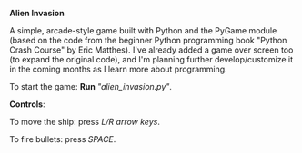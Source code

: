 <b>Alien Invasion</b>

A simple, arcade-style game built with Python and the PyGame module (based on the code from the beginner Python programming book "Python Crash Course" by Eric Matthes). I've already added a game over screen too (to expand the original code), and I'm planning further develop/customize it in the coming months as I learn more about programming.

To start the game: <b>Run</b> <em>"alien_invasion.py"</em>.


<b>Controls</b>:

To move the ship: press <em>L/R arrow keys</em>.

To fire bullets: press <em>SPACE</em>. 
